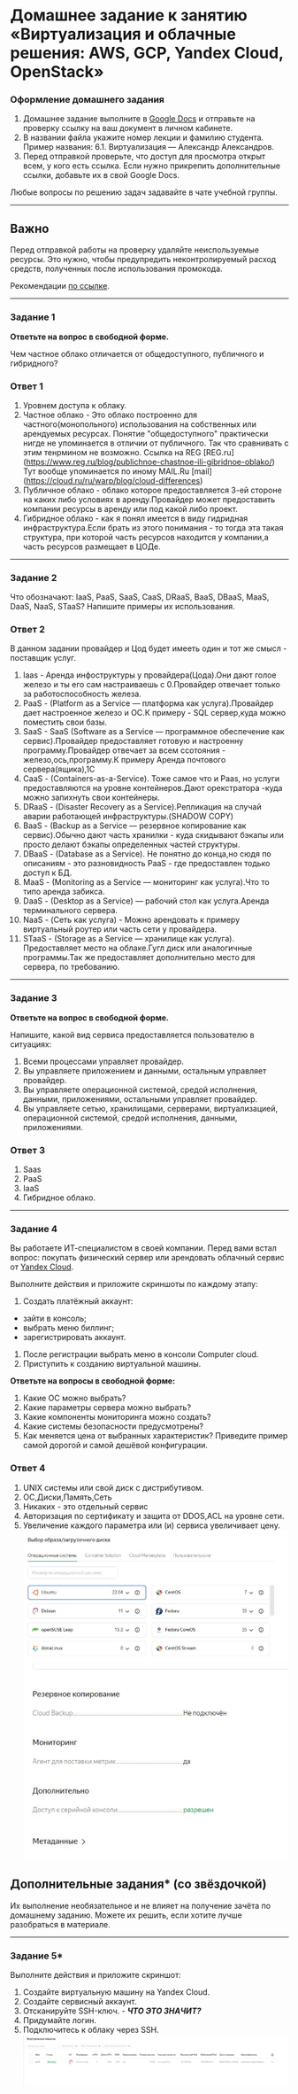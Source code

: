 # Домашнее задание к занятию «Виртуализация и облачные решения: AWS, GCP, Yandex Cloud, OpenStack»


### Оформление домашнего задания

1. Домашнее задание выполните в [Google Docs](https://docs.google.com/) и отправьте на проверку ссылку на ваш документ в личном кабинете.  
1. В названии файла укажите номер лекции и фамилию студента. Пример названия: 6.1. Виртуализация — Александр Александров.
1. Перед отправкой проверьте, что доступ для просмотра открыт всем, у кого есть ссылка. Если нужно прикрепить дополнительные ссылки, добавьте их в свой Google Docs.

Любые вопросы по решению задач задавайте в чате учебной группы.

---

## Важно

Перед отправкой работы на проверку удаляйте неиспользуемые ресурсы.
Это нужно, чтобы предупредить неконтролируемый расход средств, полученных после использования промокода.

Рекомендации [по ссылке](https://github.com/netology-code/sdvps-homeworks/tree/main/recommend).

---

### Задание 1
 
**Ответьте на вопрос в свободной форме.**

Чем частное облако отличается от общедоступного, публичного и гибридного?

### Ответ 1
1. Уровнем доступа к облаку.
1. Частное облако - Это облако построенно для частного(монопольного) использования на собственных или арендуемых ресурсах. Понятие "общедоступного" практически нигде не упоминается
в отличии от публичного.  Так что сравнивать с этим тенрмином не возможно. Ссылка на REG [REG.ru] (https://www.reg.ru/blog/publichnoe-chastnoe-ili-gibridnoe-oblako/)
Тут вообще упоминается по иному MAIL.Ru [mail] (https://cloud.ru/ru/warp/blog/cloud-differences)
1. Публичное облако - облако которое предоставляется 3-ей стороне на каких либо условиях в аренду.Провайдер может предоставить компании ресурсы в аренду или под какой либо проект.
1. Гибридное облако - как я понял имеется в виду гидридная инфраструктура.Если брать из этого понимания - то тогда эта такая структура, при которой часть ресурсов находится у компании,а часть 
ресурсов размещает в ЦОДе.
---

### Задание 2 


Что обозначают: IaaS, PaaS, SaaS, CaaS, DRaaS, BaaS, DBaaS, MaaS, DaaS, NaaS, STaaS? Напишите примеры их использования.
 
 
### Ответ 2
В данном задании провайдер и Цод будет имееть один и тот же смысл - поставщик услуг.
1. laas - Аренда инфоструктуры у провайдера(Цода).Они дают голое железо и ты его сам настраиваешь  с 0.Провайдер отвечает только за работоспособность железа.
1. PaaS - (Platform as a Service ― платформа как услуга).Провайдер дает настроенное железо и ОС.К примеру - SQL сервер,куда можно поместить свои базы.
1. SaaS - SaaS (Software as a Service ―  программное обеспечение как сервис).Провайдер предоставляет готовую и настроенну программу.Провайдер отвечает за всем
ссотояния - железо,ось,программу.К примеру Аренда почтового сервера(ящика),1С  
1. CaaS - (Containers-as-a-Service). Тоже самое что и Paas, но услуги предоставляются на уровне контейнеров.Дают орекстратора -куда можно запихнуть свои контейнеры. 
1. DRaaS - (Disaster Recovery as a Service).Репликация на случай аварии работающей инфраструктуры.(SHADOW COPY)
1. BaaS - (Backup as a Service ― резервное копирование как сервис).Обычно дают часть хранилки - куда скидывают бэкапы или просто делают бэкапы определенных частей структуры.
1. DBaaS - (Database as a Service). Не понятно до конца,но сюдя по описаниям - это разновидность PaaS - где предоставлен тодько доступ к БД. 
1. MaaS -  (Monitoring as a Service ― мониторинг как услуга).Что то типо аренда забикса.
1. DaaS -  (Desktop as a Service) ― рабочий стол как услуга.Аренда терминального сервера.
1. NaaS - (Сеть как услуга) - Можно арендовать к примеру виртуальный роутер или часть сети у провайдера.  
1. STaaS -  (Storage as a Service — хранилище как услуга). Предоставляет место на облаке.Гугл диск или аналогичные программы.Так же предоставляет дополнительно место для сервера, по требованию.

---

### Задание 3 
 
**Ответьте на вопрос в свободной форме.**

Напишите, какой вид сервиса предоставляется пользователю в ситуациях:
 
1. Всеми процессами управляет провайдер.
1. Вы управляете приложением и данными, остальным управляет провайдер. 
1. Вы управляете операционной системой, средой исполнения, данными, приложениями, остальными управляет провайдер.
1. Вы управляете сетью, хранилищами, серверами, виртуализацией, операционной системой, средой исполнения, данными, приложениями.

### Ответ 3

1.  Saas
1. 	PaaS
1.	IaaS
1.	Гибридное облако.
---
 
### Задание 4 
 
 
Вы работаете ИТ-специалистом в своей компании. Перед вами встал вопрос: покупать физический сервер или арендовать облачный сервис от [Yandex Cloud](https://cloud.yandex.ru).
 
Выполните действия и приложите скриншоты по каждому этапу:

1. Создать платёжный аккаунт:
  - зайти в консоль;
  - выбрать меню биллинг; 
  - зарегистрировать аккаунт.
1. После регистрации выбрать меню в консоли Computer cloud. 
1. Приступить к созданию виртуальной машины. 
 
**Ответьте на вопросы в свободной форме:**
 
1. Какие ОС можно выбрать?
1. Какие параметры сервера можно выбрать?
1. Какие компоненты мониторинга можно создать?
1. Какие системы безопасности предусмотрены?
1. Как меняется цена от выбранных характеристик? Приведите пример самой дорогой и самой дешёвой конфигурации. 

### Ответ 4

1. UNIX системы или свой диск с дистрибутивом.
1. ОС,Диски,Память,Сеть
1. Никаких - это отдельный сервис
1. Авторизация по сертификату и  защита от DDOS,ACL на уровне сети.
1. Увеличение каждого параметра или (и) сервиса увеличивает цену.
![Image alt](https://github.com/Pomidor20/notology/blob/main/Netology/%D0%92%D0%B8%D1%80%D1%82%D1%83%D0%B0%D0%BB%D0%B8%D0%B7%D0%B0%D1%86%D0%B8%D1%8F/pic/home%201.1.JPG)
![Image alt](https://github.com/Pomidor20/notology/blob/main/Netology/%D0%92%D0%B8%D1%80%D1%82%D1%83%D0%B0%D0%BB%D0%B8%D0%B7%D0%B0%D1%86%D0%B8%D1%8F/pic/home%201.3.JPG)

## Дополнительные задания* (со звёздочкой)

Их выполнение необязательное и не влияет на получение зачёта по домашнему заданию. Можете их решить, если хотите лучше разобраться в материале.
 
---

### Задание 5* 

Выполните действия и приложите скриншот:

1. Создайте виртуальную машину на Yandex Cloud.
1. Создайте сервисный аккаунт.
1. Отсканируйте SSH-ключ. - **_ЧТО ЭТО ЗНАЧИТ?_**
1. Придумайте логин.
1. Подключитесь к облаку через SSH. 
![Image alt](https://github.com/Pomidor20/notology/raw/main/Netology/home%201.2.JPG) 
